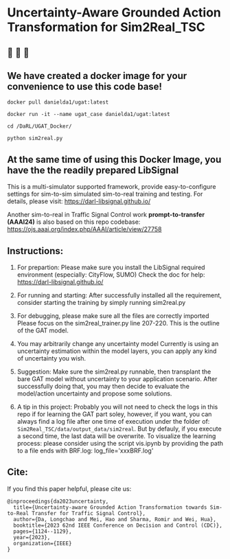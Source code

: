 
# Uncertainty-Aware Grounded Action Transformation for Sim2Real_TSC


## 🚀 🚀 🚀
## We have created a docker image for your convenience to use this code base!

`docker pull danielda1/ugat:latest`

`docker run -it --name ugat_case danielda1/ugat:latest`

`cd /DaRL/UGAT_Docker/`

`python sim2real.py`


## At the same time of using this Docker Image, you have the the readily prepared LibSignal
This is a multi-simulator supported framework, provide easy-to-configure settings for sim-to-sim simulated sim-to-real training and testing.
For details, please visit: https://darl-libsignal.github.io/


Another sim-to-real in Traffic Signal Control work **prompt-to-transfer (AAAI24)** is also based on this repo codebase: 
https://ojs.aaai.org/index.php/AAAI/article/view/27758


## Instructions:

1. For prepartion: 
Please make sure you install the LibSignal required environment (especially: CityFlow, SUMO)
Check the doc for help: https://darl-libsignal.github.io/

2. For running and starting:
After successfully installed all the requirement, consider starting the training by simply running sim2real.py

3. For debugging, please make sure all the files are correctly imported
Please focus on the sim2real_trainer.py line 207-220. This is the outline of the GAT model.

4. You may arbitrarily change any uncertainty model 
Currently is using an uncertainty estimation within the model layers, you can apply any kind of uncertainty you wish.

5. Suggestion:
Make sure the sim2real.py runnable, then transplant the bare GAT model without uncertainty to your application scenario.
After successfully doing that, you may then decide to evaluate the model/action uncertainty and propose some solutions.

6. A tip in this project:
Probably you will not need to check the logs in this repo if for learning the GAT part soley, however, if you want, you can always find a log file after
one time of execution under the folder of: `Sim2Real_TSC/data/output_data/sim2real`. But by defauly, if you execute a second time, the last data will be overwrite.
To visualize the learning process: please consider using the script vis.ipynb by providing the path to a file ends with BRF.log: log_file='xxxBRF.log'




## Cite:
If you find this paper helpful, please cite us:
```
@inproceedings{da2023uncertainty,
  title={Uncertainty-aware Grounded Action Transformation towards Sim-to-Real Transfer for Traffic Signal Control},
  author={Da, Longchao and Mei, Hao and Sharma, Romir and Wei, Hua},
  booktitle={2023 62nd IEEE Conference on Decision and Control (CDC)},
  pages={1124--1129},
  year={2023},
  organization={IEEE}
}
```

